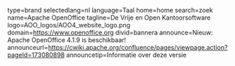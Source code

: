 type=brand
selectedlang=nl
language=Taal
home=home
search=zoek
name=Apache OpenOffice
tagline=De Vrije en Open Kantoorsoftware
logo=AOO_logos/AOO4_website_logo.png
domain=https://www.openoffice.org
divid=bannera
announce=Nieuw: Apache OpenOffice 4.1.9 is beschikbaar!
announceurl=https://cwiki.apache.org/confluence/pages/viewpage.action?pageId=173080898
announcetip=Informatie over deze versie
~~~~~~
